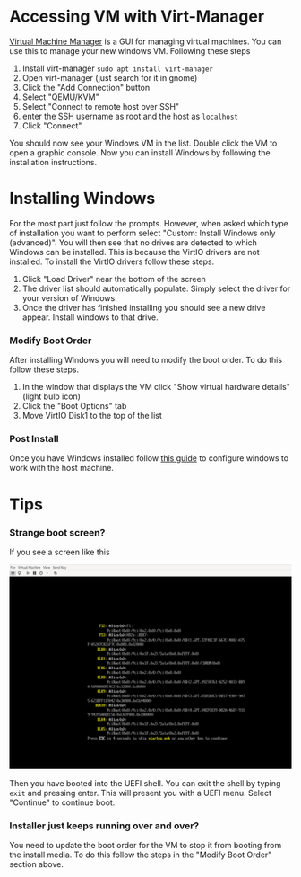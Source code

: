 # Accessing VM with Virt-Manager

[Virtual Machine Manager](https://virt-manager.org/) is a GUI for managing virtual machines. You can use this to manage your new windows VM.
Following these steps 

1. Install virt-manager `sudo apt install virt-manager`
2. Open virt-manager (just search for it in gnome)
3. Click the "Add Connection" button
4. Select "QEMU/KVM"
5. Select "Connect to remote host over SSH"
6. enter the SSH username as root and the host as `localhost`
7. Click "Connect"

You should now see your Windows VM in the list. Double click the VM to open a graphic console. 
Now you can install Windows by following the installation instructions. 

# Installing Windows

For the most part just follow the prompts. However, when asked which type of installation you want to perform select "Custom: Install Windows only (advanced)". You will then see that no drives are detected to which Windows can be installed. This is because the VirtIO drivers are not installed. To install the VirtIO drivers follow these steps.

1. Click "Load Driver" near the bottom of the screen
2. The driver list should automatically populate. Simply select the driver for your version of Windows.
3. Once the driver has finished installing you should see a new drive appear. Install windows to that drive.

### Modify Boot Order 
After installing Windows you will need to modify the boot order. To do this follow these steps.

1. In the window that displays the VM click "Show virtual hardware details" (light bulb icon)
2. Click the "Boot Options" tab
3. Move VirtIO Disk1 to the top of the list

### Post Install
Once you have Windows installed follow [this guide](./windows-postinstall-setup.md) to configure windows to work with the host machine.

# Tips 

### Strange boot screen?
If you see a screen like this

![UEFI cli](uefi-cli.png)

Then you have booted into the UEFI shell. You can exit the shell by typing `exit` and pressing enter.
This will present you with a UEFI menu. Select "Continue" to continue boot.

### Installer just keeps running over and over? 
You need to update the boot order for the VM to stop it from booting from the install media.
To do this follow the steps in the "Modify Boot Order" section above.
